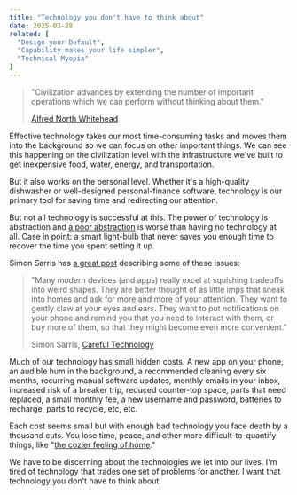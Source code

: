 ```yaml
---
title: "Technology you don't have to think about"
date: 2025-03-28
related: [
  "Design your Default",
  "Capability makes your life simpler",
  "Technical Myopia"
]
---
```


> "Civilization advances by extending the number of important operations which we can perform without thinking about them."
>
> [Alfred North Whitehead](https://www.brainyquote.com/quotes/alfred_north_whitehead_108058)

Effective technology takes our most time-consuming tasks and moves them into the background so we can focus on other important things. We can see this happening on the civilization level with the infrastructure we've built to get inexpensive food, water, energy, and transportation.

But it also works on the personal level. Whether it's a high-quality dishwasher or well-designed personal-finance software, technology is our primary tool for saving time and redirecting our attention.

But not all technology is successful at this. The power of technology is abstraction and [a poor abstraction](https://sandimetz.com/blog/2016/1/20/the-wrong-abstraction) is worse than having no technology at all. Case in point: a smart light-bulb that never saves you enough time to recover the time you spent setting it up.

Simon Sarris has [a great post](https://map.simonsarris.com/p/careful-technology) describing some of these issues:

> "Many modern devices (and apps) really excel at squishing tradeoffs into weird shapes. They are better thought of as little imps that sneak into homes and ask for more and more of your attention. They want to gently claw at your eyes and ears. They want to put notifications on your phone and remind you that you need to interact with them, or buy more of them, so that they might become even more convenient."
>
> Simon Sarris, [Careful Technology](https://map.simonsarris.com/p/careful-technology)

Much of our technology has small hidden costs. A new app on your phone, an audible hum in the background, a recommended cleaning every six months, recurring manual software updates, monthly emails in your inbox, increased risk of a breaker trip, reduced counter-top space, parts that need replaced, a small monthly fee, a new username and password, batteries to recharge, parts to recycle, etc, etc.

Each cost seems small but with enough bad technology you face death by a thousand cuts. You lose time, peace, and other more difficult-to-quantify things, like "[the cozier feeling of home](https://open.substack.com/pub/simonsarris/p/careful-technology?selection=d9528cb6-b6ad-4eec-81e1-857ec4bf0457)."

We have to be discerning about the technologies we let into our lives. I'm tired of technology that trades one set of problems for another. I want that technology you don't have to think about.
